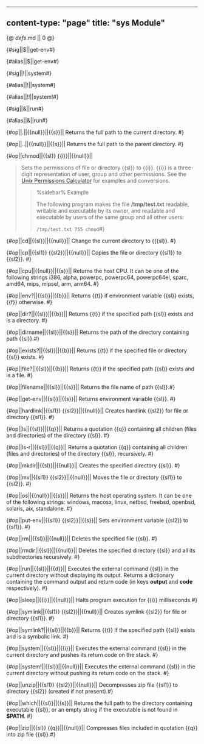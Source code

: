 -----
content-type: "page"
title: "sys Module"
-----
{@ _defs_.md || 0 @}

{#sig||$||get-env#}

{#alias||$||get-env#}

{#sig||\!||system#}

{#alias||\!||system#}

{#alias||\!\!||system!#}

{#sig||&||run#}

{#alias||&||run#}

{#op||.||{{null}}||{{s}}||
Returns the full path to the current directory. #}

{#op||..||{{null}}||{{s}}||
Returns the full path to the parent directory. #}

{#op||chmod||{{sl}} {{i}}||{{null}}||
> Sets the permissions of file or directory {{sl}} to {{i}}. {{i}} is a three-digit representation of user, group and other permissions. See the [Unix Permissions Calculator](http://permissions-calculator.org/) for examples and conversions.
> 
> > %sidebar%
> > Example
> > 
> > The following program makes the file **/tmp/test.txt** readable, writable and executable by its owner, and readable and executable by users of the same group and all other users:
> > 
> > `/tmp/test.txt 755 chmod`#}

{#op||cd||{{sl}}||{{null}}||
Change the current directory to {{{sl}}. #}

{#op||cp||{{sl1}} {{sl2}}||{{null}}||
Copies the file or directory {{sl1}} to {{sl2}}. #}

{#op||cpu||{{null}}||{{s}}||
Returns the host CPU. It can be one of the following strings i386, alpha, powerpc, powerpc64, powerpc64el, sparc, amd64, mips, mipsel, arm, arm64. #}

{#op||env?||{{sl}}||{{b}}||
Returns {{t}} if environment variable {{sl}} exists, {{f}} otherwise. #}

{#op||dir?||{{sl}}||{{b}}||
Returns {{t}} if the specified path {{sl}} exists and is a directory. #}

{#op||dirname||{{sl}}||{{s}}||
Returns the path of the directory containing path {{sl}}.#}

{#op||exists?||{{sl}}||{{b}}||
Returns {{t}} if the specified file or directory {{sl}} exists. #}

{#op||file?||{{sl}}||{{b}}||
Returns {{t}} if the specified path {{sl}} exists and is a file. #}

{#op||filename||{{sl}}||{{s}}||
Returns the file name of path {{sl}}.#}

{#op||get-env||{{sl}}||{{s}}||
Returns environment variable {{sl}}. #}

{#op||hardlink||{{sl1}} {{sl2}}||{{null}}||
Creates hardlink {{sl2}} for file or directory {{sl1}}. #}

{#op||ls||{{sl}}||{{q}}||
Returns a quotation {{q}} containing all children (files and directories) of the directory {{sl}}. #}

{#op||ls-r||{{sl}}||{{q}}||
Returns a quotation {{q}} containing all children (files and directories) of the directory {{sl}}, recursively. #}

{#op||mkdir||{{sl}}||{{null}}||
Creates the specified directory {{sl}}. #}

{#op||mv||{{sl1}} {{sl2}}||{{null}}||
Moves the file or directory {{sl1}} to {{sl2}}. #}

{#op||os||{{null}}||{{s}}||
Returns the host operating system. It can be one of the following strings: windows, macosx, linux, netbsd, freebsd, openbsd, solaris, aix, standalone. #}

{#op||put-env||{{sl1}} {{sl2}}||{{s}}||
Sets environment variable {{sl2}} to {{sl1}}. #}

{#op||rm||{{sl}}||{{null}}||
Deletes the specified file {{sl}}. #}

{#op||rmdir||{{sl}}||{{null}}||
Deletes the specified directory {{sl}} and all its subdirectories recursively. #}

{#op||run||{{sl}}||{{d}}||
Executes the external command {{sl}} in the current directory without displaying its output. Returns a dictionary containing the command output and return code (in keys **output** and **code** respectively). #}

{#op||sleep||{{i}}||{{null}}||
Halts program execution for {{i}} milliseconds.#}

{#op||symlink||{{sl1}} {{sl2}}||{{null}}||
Creates symlink {{sl2}} for file or directory {{sl1}}. #}

{#op||symlink?||{{sl}}||{{b}}||
Returns {{t}} if the specified path {{sl}} exists and is a symbolic link. #}

{#op||system||{{sl}}||{{i}}||
Executes the external command {{sl}} in the current directory and pushes its return code on the stack. #}

{#op||system!||{{sl}}||{{null}}||
Executes the external command {{sl}} in the current directory without pushing its return code on the stack. #}

{#op||unzip||{{sl1}} {{sl2}}||{{null}}||
Decompresses zip file {{sl1}} to directory {{sl2}} (created if not present).#}

{#op||which||{{sl}}||{{s}}||
Returns the full path to the directory containing executable {{sl}}, or an empty string if the executable is not found in **$PATH**. #}

{#op||zip||{{sl}} {{q}}||{{null}}||
Compresses files included in quotation {{q}} into zip file {{sl}}.#}
